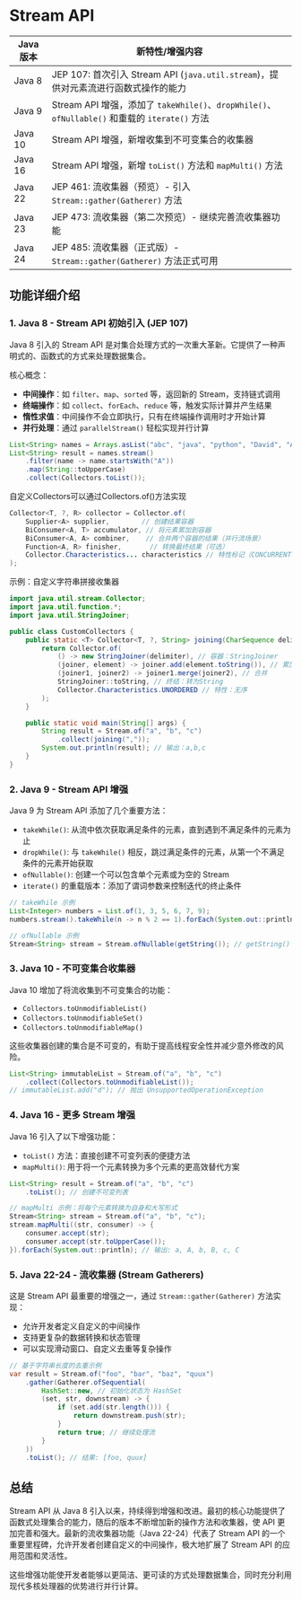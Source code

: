 # Stream API

| Java版本  | 新特性/增强内容                                                                         |
|---------|----------------------------------------------------------------------------------|
| Java 8  | JEP 107: 首次引入 Stream API (`java.util.stream`)，提供对元素流进行函数式操作的能力                   |
| Java 9  | Stream API 增强，添加了 `takeWhile()`、`dropWhile()`、`ofNullable()` 和重载的 `iterate()` 方法 |
| Java 10 | Stream API 增强，新增收集到不可变集合的收集器                                                     |
| Java 16 | Stream API 增强，新增 `toList()` 方法和 `mapMulti()` 方法                                  |
| Java 22 | JEP 461: 流收集器（预览）- 引入 `Stream::gather(Gatherer)` 方法                              |
| Java 23 | JEP 473: 流收集器（第二次预览）- 继续完善流收集器功能                                                 |
| Java 24 | JEP 485: 流收集器（正式版）- `Stream::gather(Gatherer)` 方法正式可用                            |

## 功能详细介绍

### 1. Java 8 - Stream API 初始引入 (JEP 107)

Java 8 引入的 Stream API 是对集合处理方式的一次重大革新。它提供了一种声明式的、函数式的方式来处理数据集合。

核心概念：
- **中间操作**：如 `filter`、`map`、`sorted` 等，返回新的 Stream，支持链式调用
- **终端操作**：如 `collect`、`forEach`、`reduce` 等，触发实际计算并产生结果
- **惰性求值**：中间操作不会立即执行，只有在终端操作调用时才开始计算
- **并行处理**：通过 `parallelStream()` 轻松实现并行计算

```java
List<String> names = Arrays.asList("abc", "java", "python", "David", "Anna", "Edward");
List<String> result = names.stream()
    .filter(name -> name.startsWith("A"))
    .map(String::toUpperCase)
    .collect(Collectors.toList());
```

自定义Collectors可以通过Collectors.of()方法实现
```java
Collector<T, ?, R> collector = Collector.of(
    Supplier<A> supplier,        // 创建结果容器
    BiConsumer<A, T> accumulator, // 将元素累加到容器
    BiConsumer<A, A> combiner,    // 合并两个容器的结果（并行流场景）
    Function<A, R> finisher,       // 转换最终结果（可选）
    Collector.Characteristics... characteristics // 特性标记（CONCURRENT（并发性）、UNORDERED（无序性） 和 IDENTITY_FINISH（恒等终结）），可组合使用
);
```

示例：自定义字符串拼接收集器
```java
import java.util.stream.Collector;
import java.util.function.*;
import java.util.StringJoiner;

public class CustomCollectors {
    public static <T> Collector<T, ?, String> joining(CharSequence delimiter) {
        return Collector.of(
            () -> new StringJoiner(delimiter), // 容器：StringJoiner
            (joiner, element) -> joiner.add(element.toString()), // 累加
            (joiner1, joiner2) -> joiner1.merge(joiner2), // 合并
            StringJoiner::toString, // 终结：转为String
            Collector.Characteristics.UNORDERED // 特性：无序
        );
    }

    public static void main(String[] args) {
        String result = Stream.of("a", "b", "c")
            .collect(joining(","));
        System.out.println(result); // 输出：a,b,c
    }
}
```

### 2. Java 9 - Stream API 增强

Java 9 为 Stream API 添加了几个重要方法：

- `takeWhile()`: 从流中依次获取满足条件的元素，直到遇到不满足条件的元素为止
- `dropWhile()`: 与 `takeWhile()` 相反，跳过满足条件的元素，从第一个不满足条件的元素开始获取
- `ofNullable()`: 创建一个可以包含单个元素或为空的 Stream
- `iterate()` 的重载版本：添加了谓词参数来控制迭代的终止条件

```java
// takeWhile 示例
List<Integer> numbers = List.of(1, 3, 5, 6, 7, 9);
numbers.stream().takeWhile(n -> n % 2 == 1).forEach(System.out::println); // 输出: 1, 3, 5

// ofNullable 示例
Stream<String> stream = Stream.ofNullable(getString()); // getString() 可能返回 null
```


### 3. Java 10 - 不可变集合收集器

Java 10 增加了将流收集到不可变集合的功能：

- `Collectors.toUnmodifiableList()`
- `Collectors.toUnmodifiableSet()`
- `Collectors.toUnmodifiableMap()`

这些收集器创建的集合是不可变的，有助于提高线程安全性并减少意外修改的风险。

```java
List<String> immutableList = Stream.of("a", "b", "c")
    .collect(Collectors.toUnmodifiableList());
// immutableList.add("d"); // 抛出 UnsupportedOperationException
```


### 4. Java 16 - 更多 Stream 增强

Java 16 引入了以下增强功能：

- `toList()` 方法：直接创建不可变列表的便捷方法
- `mapMulti()`: 用于将一个元素转换为多个元素的更高效替代方案

```java
List<String> result = Stream.of("a", "b", "c")
    .toList(); // 创建不可变列表

// mapMulti 示例：将每个元素转换为自身和大写形式
Stream<String> stream = Stream.of("a", "b", "c");
stream.mapMulti((str, consumer) -> {
    consumer.accept(str);
    consumer.accept(str.toUpperCase());
}).forEach(System.out::println); // 输出: a, A, b, B, c, C
```


### 5. Java 22-24 - 流收集器 (Stream Gatherers)

这是 Stream API 最重要的增强之一，通过 `Stream::gather(Gatherer)` 方法实现：

- 允许开发者定义自定义的中间操作
- 支持更复杂的数据转换和状态管理
- 可以实现滑动窗口、自定义去重等复杂操作

```java
// 基于字符串长度的去重示例
var result = Stream.of("foo", "bar", "baz", "quux")
    .gather(Gatherer.ofSequential(
        HashSet::new, // 初始化状态为 HashSet
        (set, str, downstream) -> {
            if (set.add(str.length())) {
                return downstream.push(str);
            }
            return true; // 继续处理流
        }
    ))
    .toList(); // 结果: [foo, quux]
```


## 总结

Stream API 从 Java 8 引入以来，持续得到增强和改进。最初的核心功能提供了函数式处理集合的能力，随后的版本不断增加新的操作方法和收集器，使 API 更加完善和强大。最新的流收集器功能（Java 22-24）代表了 Stream API 的一个重要里程碑，允许开发者创建自定义的中间操作，极大地扩展了 Stream API 的应用范围和灵活性。

这些增强功能使开发者能够以更简洁、更可读的方式处理数据集合，同时充分利用现代多核处理器的优势进行并行计算。
